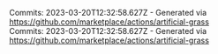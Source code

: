 Commits: 2023-03-20T12:32:58.627Z - Generated via https://github.com/marketplace/actions/artificial-grass
<br>
Commits: 2023-03-20T12:32:58.627Z - Generated via https://github.com/marketplace/actions/artificial-grass
<br>
